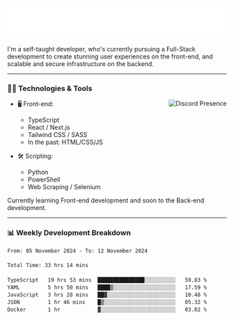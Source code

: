 <img src="assets/wave.svg" alt=":wave:" />

I'm a self-taught developer, who's currently pursuing a Full-Stack development to create stunning user experiences on the front-end, and scalable and secure infrastructure on the backend.

---

### 🧑‍💻 Technologies & Tools

<a href="https://discord.com/users/414304208649453568" target="_blank" rel="nofollow">
   <img src="https://lanyard-profile-readme.vercel.app/api/414304208649453568?idleMessage=Probably%20doing%20something%20else..." alt="Discord Presence" align="right">
</a>

- 🖥️ Front-end:

  - TypeScript
  - React / Next.js
  - Tailwind CSS / SASS
  - In the past: HTML/CSS/JS

- 🛠 Scripting:

  - Python
  - PowerShell
  - Web Scraping / Selenium

Currently learning Front-end development and soon to the Back-end development.

---

### 📊 Weekly Development Breakdown

<!-- ![ccrsxx's GitHub Stats](https://github-readme-stats.vercel.app/api?username=ccrsxx&count_private=true&theme=tokyonight) -->
<!-- ![ccrsxx's Top Langs](https://github-readme-stats.vercel.app/api/top-langs/?username=ccrsxx&hide=lua,java,html&theme=tokyonight) -->

<!--START_SECTION:waka-->

```txt
From: 05 November 2024 - To: 12 November 2024

Total Time: 33 hrs 14 mins

TypeScript   19 hrs 53 mins  ███████████████░░░░░░░░░░   59.83 %
YAML         5 hrs 50 mins   ████▒░░░░░░░░░░░░░░░░░░░░   17.59 %
JavaScript   3 hrs 28 mins   ██▓░░░░░░░░░░░░░░░░░░░░░░   10.48 %
JSON         1 hr 46 mins    █▒░░░░░░░░░░░░░░░░░░░░░░░   05.32 %
Docker       1 hr            ▓░░░░░░░░░░░░░░░░░░░░░░░░   03.02 %
```

<!--END_SECTION:waka-->

